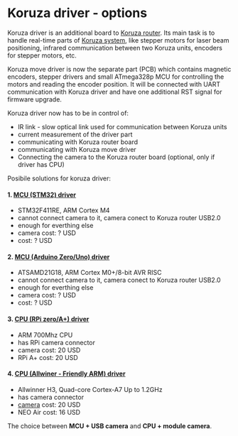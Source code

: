 # Koruza driver - options

Koruza driver is an additional board to [Koruza router][link1]. Its main task is to handle real-time parts of [Koruza system][link2], like stepper motors for laser beam positioning, infrared communication between two Koruza units, encoders for stepper motors, etc. 

Koruza move driver is now the separate part (PCB) which contains magnetic encoders, stepper drivers and small ATmega328p MCU for controlling the motors and reading the encoder position. It will be connected with UART communication with Koruza driver and have one additional RST signal for firmware upgrade.

Koruza driver now has to be in control of:
* IR link - slow optical link used for communication between Koruza units
* current measurement of the driver part
* communicating with Koruza router board
* communicating with Koruza move driver
* Connecting the camera to the Koruza router board (optional, only if driver has CPU)

Posibile solutions for koruza driver:
#### 1. [MCU (STM32) driver][link3]
* STM32F411RE, ARM Cortex M4
* cannot connect camera to it, camera conect to Koruza router USB2.0
* enough for everthing else
* camera cost: ? USD
* cost: ? USD

#### 2. [MCU (Arduino Zero/Uno) driver][link4]
* ATSAMD21G18, ARM Cortex M0+/8-bit AVR RISC
* cannot connect camera to it, camera conect to Koruza router USB2.0
* enough for everthing else
* camera cost: ? USD
* cost: ? USD

#### 3. [CPU (RPi zero/A+) driver][link5]
* ARM 700Mhz CPU
* has RPi camera connector
* camera cost: 20 USD
* RPi A+ cost: 20 USD

#### 4. [CPU (Allwiner - Friendly ARM) driver][link6]
* Allwinner H3, Quad-core Cortex-A7 Up to 1.2GHz
* has camera connector
* [camera][link7] cost: 20 USD
* NEO Air cost: 16 USD


The choice between **MCU + USB camera** and **CPU + module camera**.


 [link1]: https://github.com/IRNAS/KORUZA-router
 [link2]: http://koruza.net/
 [link3]: https://github.com/IRNAS/Universal-Stepper-Driver-Rpi
 [link4]: https://www.arduino.cc/en/Main/ArduinoBoardZero
 [link5]: https://www.raspberrypi.org/blog/raspberry-pi-model-a-plus-on-sale/
 [link6]: http://www.friendlyarm.com/index.php?route=product/product&path=69&product_id=151
 [link7]: http://www.friendlyarm.com/index.php?route=product/product&product_id=155

 
 
